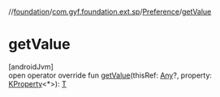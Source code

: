 //[foundation](../../../index.md)/[com.gyf.foundation.ext.sp](../index.md)/[Preference](index.md)/[getValue](get-value.md)

# getValue

[androidJvm]\
open operator override fun [getValue](get-value.md)(thisRef: [Any](https://kotlinlang.org/api/core/kotlin-stdlib/kotlin/-any/index.html)?, property: [KProperty](https://kotlinlang.org/api/core/kotlin-stdlib/kotlin.reflect/-k-property/index.html)&lt;*&gt;): [T](index.md)